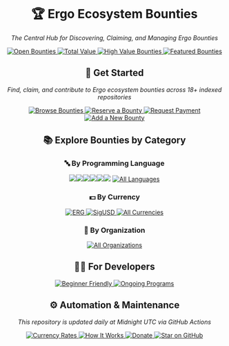 <div align="center">
  <h1>🏆 Ergo Ecosystem Bounties</h1>
  <p><em>The Central Hub for Discovering, Claiming, and Managing Ergo Bounties</em></p>

  <p>
    <a href="/bounties/all.md">
      <img src="https://img.shields.io/badge/Open%20Bounties-106%2B-4CAF50" alt="Open Bounties">
    </a>
    <a href="/bounties/summary.md">
      <img src="https://img.shields.io/badge/💰%20Total%20Value-48,166.89%20ERG-2196F3" alt="Total Value">
    </a>
    <a href="/bounties/all.md">
      <img src="https://img.shields.io/badge/🌟%20High%20Value-11%2B%20Over%201000%20ERG-FFC107" alt="High Value Bounties">
    </a>
    <a href="/bounties/featured_bounties.md">
      <img src="https://img.shields.io/badge/🔥%20Featured%20Bounties-9C27B0" alt="Featured Bounties">
    </a>
  </p>

  <h2>🚀 Get Started</h2>
  
  <p><em>Find, claim, and contribute to Ergo ecosystem bounties across 18+ indexed repositories</em></p>

  <p>
    <a href="/bounties/all.md">
      <img src="https://img.shields.io/badge/✅%20Browse%20Bounties-3F51B5" alt="Browse Bounties">
    </a>
    <a href="/docs/bounty-submission-guide.md#reserving-a-bounty">
      <img src="https://img.shields.io/badge/🔒%20Reserve-green" alt="Reserve a Bounty">
    </a>
    <a href="/docs/bounty-submission-guide.md#step-by-step-submission-process">
      <img src="https://img.shields.io/badge/💰%20Request%20Payment-orange" alt="Request Payment">
    </a>
    <a href="/docs/add-missing-bounty-guide.md">
      <img src="https://img.shields.io/badge/➕%20Add%20Bounty-red" alt="Add a New Bounty">
    </a>
  </p>

  <h2>📚 Explore Bounties by Category</h2>

  <div>
    <h3>🔤 By Programming Language</h3>
    <p>
      <a href="/bounties/by_language/scala.md"><img src="https://img.shields.io/badge/Scala-71-DC322F"></a><a href="/bounties/by_language/rust.md"><img src="https://img.shields.io/badge/Rust-23-DEA584"></a><a href="/bounties/by_language/typescript.md"><img src="https://img.shields.io/badge/TypeScript-6-3178C6"></a><a href="/bounties/by_language/svelte.md"><img src="https://img.shields.io/badge/Svelte-2-DC322F"></a><a href="/bounties/by_language/various.md"><img src="https://img.shields.io/badge/Various-2-DC322F"></a><a href="/bounties/by_language/java.md"><img src="https://img.shields.io/badge/Java-1-007396"></a>
      <a href="/bounties/by_language/">
        <img src="https://img.shields.io/badge/🌐%20All%20Languages-purple" alt="All Languages">
      </a>
    </p>
  </div>

  <div>
    <h3>💵 By Currency</h3>
    <p>
      <a href="/bounties/by_currency/erg.md">
        <img src="https://img.shields.io/badge/ERG-Ergo-orange" alt="ERG">
      </a>
      <a href="/bounties/by_currency/sigusd.md">
        <img src="https://img.shields.io/badge/SigUSD-Stablecoin-blue" alt="SigUSD">
      </a>
      <a href="/bounties/by_currency/">
        <img src="https://img.shields.io/badge/🌐%20All%20Currencies-purple" alt="All Currencies">
      </a>
    </p>
  </div>

  <div>
    <h3>🏢 By Organization</h3>
    <p>
      <a href="/bounties/by_org/">
        <img src="https://img.shields.io/badge/🌐%20All%20Organizations-purple" alt="All Organizations">
      </a>
    </p>
  </div>

  <h2>👨‍💻 For Developers</h2>

  <p>
    <a href="/bounties/all.md?filter=beginner">
      <img src="https://img.shields.io/badge/🔰%20Beginner%20Friendly-8-28A745" alt="Beginner Friendly">
    </a>
    <a href="/docs/ongoing-programs.md">
      <img src="https://img.shields.io/badge/📋%20Ongoing%20Programs-FF5722" alt="Ongoing Programs">
    </a>
  </p>

  <h2>⚙️ Automation & Maintenance</h2>

  <p><em>This repository is updated daily at Midnight UTC via GitHub Actions</em></p>

  <p>
    <a href="/bounties/currency_prices.md">
      <img src="https://img.shields.io/badge/💹%20Current%20Rates-00BCD4" alt="Currency Rates">
    </a>
    <a href="/docs/how-it-works.md">
      <img src="https://img.shields.io/badge/🔧%20How%20It%20Works-795548" alt="How It Works">
    </a>
    <a href="/docs/donate.md">
      <img src="https://img.shields.io/badge/❤️%20Donate-F44336" alt="Donate">
    </a>
    <a href="https://github.com/ergoplatform/Ergo-Bounties">
      <img src="https://img.shields.io/badge/⭐%20Star%20on%20GitHub-333333" alt="Star on GitHub">
    </a>
  </p>
</div>

<!-- Latest Update: 2025-03-17 -->

